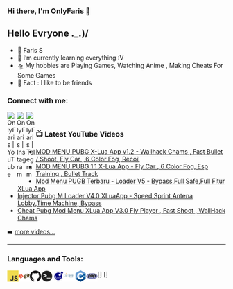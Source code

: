 ### Hi there, I'm OnlyFaris  👋


## Hello Evryone ._.)/

- 🔭 Faris S
- 🌱 I’m currently learning everything :V
- 🛸 My hobbies are Playing Games, Watching Anime , Making Cheats For Some Games
- 👥 Fact : I like to be friends


### Connect with me:
[<img align="left" alt="OnlyFaris | YouTube" width="22px" src="https://cdn.jsdelivr.net/npm/simple-icons@v3/icons/youtube.svg" />][youtube]
[<img align="left" alt="OnlyFaris | Instagram" width="22px" src="https://cdn.jsdelivr.net/npm/simple-icons@v3/icons/instagram.svg" />][instagram]
[<img align="left" alt="OnlyFaris | Telegram" width="22px" src="https://cdn.jsdelivr.net/npm/simple-icons@v3/icons/telegram.svg" />][telegram]
<br />


### 📺 Latest YouTube Videos

<!-- YOUTUBE:START -->
- [MOD MENU PUBG X-Lua App v1.2 -  Wallhack Chams , Fast Bullet / Shoot ,Fly Car , 6 Color Fog, Recoil](https://www.youtube.com/watch?v=A9MRL4OrgQw)
- [MOD MENU PUBG 1.1 X-Lua App - Fly Car , 6 Color Fog, Esp Training , Bullet Track](https://www.youtube.com/watch?v=12gFauB5NBI)
- [Mod Menu PUGB Terbaru - Loader V5 - Bypass,Full Safe,Full Fitur XLua App](https://www.youtube.com/watch?v=XdBtbDt4Xmg)
- [Injector Pubg M Loader V4.0 XLuaApp - Speed Sprint,Antena Lobby,Time Machine, Bypass](https://www.youtube.com/watch?v=53r9tHFkB6o)
- [Cheat Pubg Mod Menu XLua App V3.0 Fly Player , Fast Shoot , WallHack Chams](https://www.youtube.com/watch?v=F7uAqNSaCZs)
<!-- YOUTUBE:END -->

➡️ [more videos...](https://youtube.com/COKLIMITE)

---


### Languages and Tools:
[<img align="left" alt="JavaScript" width="26px" src="https://raw.githubusercontent.com/github/explore/80688e429a7d4ef2fca1e82350fe8e3517d3494d/topics/javascript/javascript.png" />]
[<img align="left" alt="Git" width="26px" src="https://raw.githubusercontent.com/github/explore/80688e429a7d4ef2fca1e82350fe8e3517d3494d/topics/git/git.png" />](https://git-scm.com)
[<img align="left" alt="GitHub" width="26px" src="https://raw.githubusercontent.com/github/explore/78df643247d429f6cc873026c0622819ad797942/topics/github/github.png" />](https://github.com)
[<img align="left" alt="Terminal" width="26px" src="https://raw.githubusercontent.com/github/explore/80688e429a7d4ef2fca1e82350fe8e3517d3494d/topics/terminal/terminal.png"/>]
[<img align="left" alt="Lua" width="26px" src="https://raw.githubusercontent.com/github/explore/80688e429a7d4ef2fca1e82350fe8e3517d3494d/topics/lua/lua.png" />](https://www.lua.org)
[<img align="left" alt="Java" width="26px" src="https://raw.githubusercontent.com/github/explore/80688e429a7d4ef2fca1e82350fe8e3517d3494d/topics/java/java.png" />](https://www.java.com)
[<img align="left" alt="C++" width="26px" src="https://raw.githubusercontent.com/github/explore/80688e429a7d4ef2fca1e82350fe8e3517d3494d/topics/cpp/cpp.png" />](https://wikipedia.org/wiki/C++)
[<img align="left" alt="Php" width="26px" src="https://raw.githubusercontent.com/github/explore/80688e429a7d4ef2fca1e82350fe8e3517d3494d/topics/php/php.png" />](https://www.php.net/)




<br />
<br />



[youtube]: https://youtube.com/COKLIMITE
[instagram]: https://instagram.com/onlyfarisxlua
[telegram]: https://t.me/OnlyFaris




